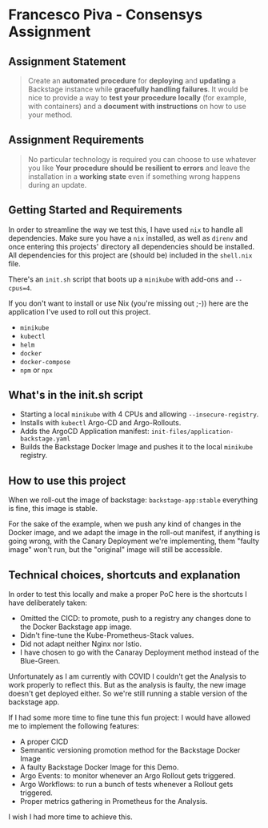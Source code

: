 # Francesco Piva - Consensys Assignment

## Assignment Statement

> Create an **automated procedure** for **deploying** and **updating** a
> Backstage instance while **gracefully handling failures**. It would be nice to
> provide a way to **test your procedure locally** (for example, with containers)
> and a **document with instructions** on how to use your method.

## Assignment Requirements

> No particular technology is required you can choose to use whatever you like
> **Your procedure should be resilient to errors** and leave the installation in
> a **working state** even if something wrong happens during an update.

## Getting Started and Requirements

In order to streamline the way we test this, I have used `nix` to handle all
dependencies. Make sure you have a `nix` installed, as well as `direnv` and
once entering this projects' directory all dependencies should be installed.
All dependencies for this project are (should be) included in the `shell.nix`
file.

There's an `init.sh` script that boots up a `minikube` with add-ons and
`--cpus=4`.

If you don't want to install or use Nix (you're missing out ;-)) here are the
application I've used to roll out this project.

- `minikube`
- `kubectl`
- `helm`
- `docker`
- `docker-compose`
- `npm` or `npx`

## What's in the init.sh script

- Starting a local `minikube` with 4 CPUs and allowing `--insecure-registry`.
- Installs with `kubectl` Argo-CD and Argo-Rollouts.
- Adds the ArgoCD Application manifest:  `init-files/application-backstage.yaml`
- Builds the Backstage Docker Image and pushes it to the local `minikube` registry.

## How to use this project

When we roll-out the image of backstage: `backstage-app:stable` everything is fine,
this image is stable.

For the sake of the example, when we push any kind of changes in the Docker
image, and we adapt the image in the roll-out manifest, if anything is going
wrong, with the Canary Deployment we're implementing, them "faulty image" won't
run, but the "original" image will still be accessible.

## Technical choices, shortcuts and explanation

In order to test this locally and make a proper PoC here is the shortcuts I
have deliberately taken:

- Omitted the CICD: to promote, push to a registry any changes done to the
Docker Backstage app image.
- Didn't fine-tune the Kube-Prometheus-Stack values.
- Did not adapt neither Nginx nor Istio.
- I have chosen to go with the Canaray Deployment method instead of the Blue-Green.

Unfortunately as I am currently with COVID I couldn't get the Analysis to work
properly to reflect this. But as the analysis is faulty, the new image doesn't
get deployed either. So we're still running a stable version of the backstage
app.

If I had some more time to fine tune this fun project: I would have allowed me
to implement the following features:

- A proper CICD
- Semnantic versioning promotion method for the Backstage Docker Image
- A faulty Backstage Docker Image for this Demo.
- Argo Events: to monitor whenever an Argo Rollout gets triggered.
- Argo Workflows: to run a bunch of tests whenever a Rollout gets triggered.
- Proper metrics gathering in Prometheus for the Analysis.

I wish I had more time to achieve this.
